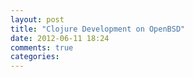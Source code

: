 ```yaml
---
layout: post
title: "Clojure Development on OpenBSD"
date: 2012-06-11 18:24
comments: true
categories: 
---
```


